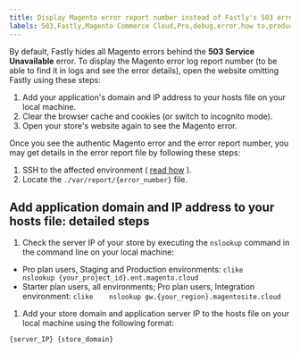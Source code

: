 ```yaml
---
title: Display Magento error report number instead of Fastly's 503 error on Cloud
labels: 503,Fastly,Magento Commerce Cloud,Pro,debug,error,how to,production,reports,staging
---
```


By default, Fastly hides all Magento errors behind the **503 Service Unavailable** error. To display the Magento error log report number (to be able to find it in logs and see the error details), open the website omitting Fastly using these steps:

1. Add your application's domain and IP address to your hosts file on your local machine.
1. Clear the browser cache and cookies (or switch to incognito mode).
1. Open your store's website again to see the Magento error.

Once you see the authentic Magento error and the error report number, you may get details in the error report file by following these steps:

1. SSH to the affected environment ( [read how](https://devdocs.magento.com/guides/v2.3/cloud/env/environments-ssh.html#ssh) ).
1. Locate the `./var/report/{error_number}` file.

## Add application domain and IP address to your hosts file: detailed steps

1. Check the server IP of your store by executing the `nslookup` command in the command line on your local machine:

* Pro plan users, Staging and Production environments:    ```clike    nslookup {your_project_id}.ent.magento.cloud    ```    
* Starter plan users, all environments; Pro plan users, Integration environment:    ```clike    nslookup gw.{your_region}.magentosite.cloud    ```    

1. Add your store domain and application server IP to the hosts file on your local machine using the following format:

```clike
{server_IP} {store_domain}
```

